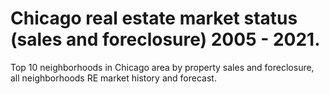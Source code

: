 # Chicago real estate market status (sales and foreclosure) 2005 - 2021.
Top 10 neighborhoods in Chicago area by property sales and foreclosure, all neighborhoods RE market history and forecast.
